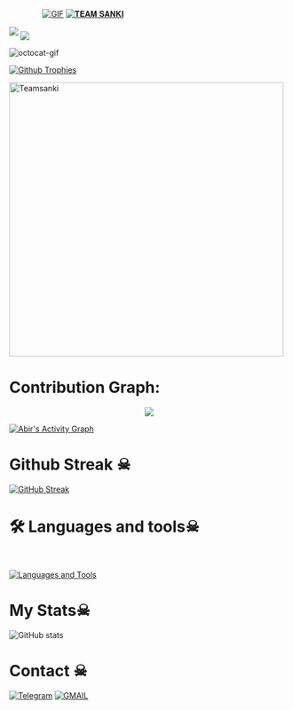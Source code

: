  ㅤ ㅤ ㅤㅤ[![GIF](https://github.com/Teamsanki/Teamsanki/blob/main/Teamsanki.gif)](https://github.com/Teamsanki)
   [![𝐓𝐄𝐀𝐌 𝐒𝐀𝐍𝐊𝐈](https://github-stats-alpha.vercel.app/api?username=Teamsanki "Teamsanki")](https://github-stats-alpha.vercel.app/api?username=Teamsanki "Teamsanki")
                                                          
  
<img src="https://readme-typing-svg.herokuapp.com?color=00FF00&width=420&lines=🌿+𝐓𝐇𝐄+𝐓𝐄𝐀𝐌+𝐒𝐀𝐍𝐊𝐈+🌱">


<!--
**Teamsanki/Teamsanki** is a ✨ _special_ ✨ repository because its `README.md` (this file) appears on your GitHub profile.



<p align="center">
    <b>ᴠɪsɪᴛᴏʀs</b><br>
 -->    <img align="middle" src="https://profile-counter.glitch.me/Teamsanki/count.svg" />
</p>
<!---
Teamsanki/Teamsanki is a ✨ special ✨ repository because its `README.md` (this file) appears on your GitHub profile.
You can click the Preview link to take a look at your changes.
--->


<img src="https://octodex.github.com/images/daftpunktocat-thomas.gif" id="octocat" alt="octocat-gif" />





  [![Github Trophies](https://github-profile-trophy.vercel.app/?username=Teamsanki&theme=transparent&no-bg=true&margin-w=15&margin-h=10&row=1&column=6&count_private=true)](https://Teamsanki.me)
  

<p><img width="494" align="center" src="https://github-readme-stats.vercel.app/api/top-langs?username=Teamsanki&show_icons=true&locale=en&layout=compact" alt="Teamsanki" /></p>

# Contribution Graph:


<p align="center">
  <a href="https://github.com/Teamsanki">
    <img src="https://github-readme-streak-stats.herokuapp.com/?user=Teamsanki#version3"/>
  </a>
</p>
<a href="https://github.com/Teamsanki"><img alt="Abir's Activity Graph" src="https://ghactivity.Teamsanki.me/graph?username=Teamsanki&bg_color=1F222E&color=F8D866&line=F85D7F&point=FFFFFF&hide_border=true" /></a>



# Github Streak ☠︎︎

  [![GitHub Streak](https://streak-stats.demolab.com?user=Teamsanki&theme=radical&border_radius=5&date_format=j%20M%5B%20Y%5D&fire=FF8100)](https://Teamsanki.me)

# 🛠️ Languages and tools☠︎︎
</br>

[![Languages and Tools](https://skillicons.dev/icons?i=androidstudio,bash,vscode,docker,git,github,linux,heroku,arduino,redis,mongodb,java,html,py,c,ts,js,deno,flutter,fastapi&perline=10)](https://Teamsanki.me)



# My Stats☠︎︎
![ GitHub stats](https://github-readme-stats.vercel.app/api?username=Teamsanki&show_icons=true&theme=radical)

# Contact ☠︎︎
<a href="https://t.me/cyberTeamsanki"><img title="Telegram" src="https://img.shields.io/badge/Telegram-%23000000.svg?&style=for-the-badge&logo=telegram&logoColor=61DAFB"></a>
<a href="https://mail.google.com/mail/?view=cm&fs=1&to=schoudhary11256@gmail.com"><img title="GMAIL" src="https://img.shields.io/badge/Gmail-D14836?style=for-the-badge&logo=gmail&logoColor=white"></a>
